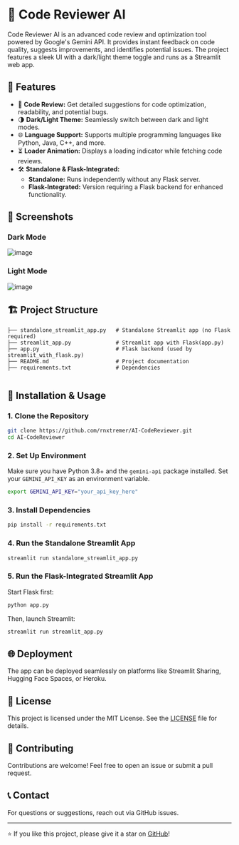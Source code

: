# 🚀 Code Reviewer AI

Code Reviewer AI is an advanced code review and optimization tool powered by Google's Gemini API. It provides instant feedback on code quality, suggests improvements, and identifies potential issues. The project features a sleek UI with a dark/light theme toggle and runs as a Streamlit web app.

## 🌟 Features

- 📝 **Code Review:** Get detailed suggestions for code optimization, readability, and potential bugs.
- 🌗 **Dark/Light Theme:** Seamlessly switch between dark and light modes.
- 🌐 **Language Support:** Supports multiple programming languages like Python, Java, C++, and more.
- ⏳ **Loader Animation:** Displays a loading indicator while fetching code reviews.
- 🛠️ **Standalone & Flask-Integrated:**
  - **Standalone:** Runs independently without any Flask server.
  - **Flask-Integrated:** Version requiring a Flask backend for enhanced functionality.

## 📸 Screenshots

### Dark Mode
![image](https://github.com/user-attachments/assets/f790aa99-370e-448b-9c40-b726d48a491e)



### Light Mode
![image](https://github.com/user-attachments/assets/d0a9c797-0422-40e3-adc9-fdd0529afb1b)



## 🏗️ Project Structure

```
├── standalone_streamlit_app.py   # Standalone Streamlit app (no Flask required)
├── streamlit_app.py              # Streamlit app with Flask(app.py)
├── app.py                        # Flask backend (used by streamlit_with_flask.py)
├── README.md                     # Project documentation
├── requirements.txt              # Dependencies
              
```

## 🚀 Installation & Usage

### 1. **Clone the Repository**

```bash
git clone https://github.com/rnxtremer/AI-CodeReviewer.git
cd AI-CodeReviewer
```

### 2. **Set Up Environment**

Make sure you have Python 3.8+ and the `gemini-api` package installed. Set your `GEMINI_API_KEY` as an environment variable.

```bash
export GEMINI_API_KEY="your_api_key_here"
```

### 3. **Install Dependencies**

```bash
pip install -r requirements.txt
```

### 4. **Run the Standalone Streamlit App**

```bash
streamlit run standalone_streamlit_app.py
```

### 5. **Run the Flask-Integrated Streamlit App**

Start Flask first:

```bash
python app.py
```

Then, launch Streamlit:

```bash
streamlit run streamlit_app.py
```

## 🌐 Deployment

The app can be deployed seamlessly on platforms like Streamlit Sharing, Hugging Face Spaces, or Heroku.

## 📜 License

This project is licensed under the MIT License. See the [LICENSE](./LICENSE) file for details.

## 🤝 Contributing

Contributions are welcome! Feel free to open an issue or submit a pull request.

## 📞 Contact

For questions or suggestions, reach out via GitHub issues.

---

⭐ If you like this project, please give it a star on [GitHub](https://github.com/rnxtremer/AI-CodeReviewer)!

